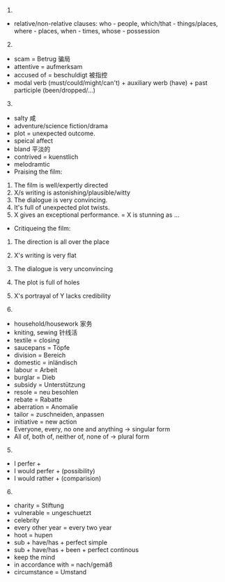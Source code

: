 1.
- relative/non-relative clauses: who - people, which/that - things/places, where - places, when - times, whose - possession

2.
- scam = Betrug 骗局
- attentive = aufmerksam
- accused of = beschuldigt 被指控
- modal verb (must/could/might/can't) + auxiliary werb (have) + past participle (been/dropped/...)

3.
- salty 咸
- adventure/science fiction/drama
- plot = unexpected outcome.
- speical affect
- bland 平淡的
- contrived = kuenstlich
- melodramtic
- Praising the film:
1. The film is well/expertly directed
2. X/s writing is astonishing/plausible/witty
3. The dialogue is very convincing.
4. It's full of unexpected plot twists.
5. X gives an exceptional performance. = X is stunning as ...
- Critiqueing the film:
1. The direction is all over the place
2. X's writing is very flat
3. The dialogue is very unconvincing
4. The plot is full of holes
5. X's portrayal of Y lacks credibility

4.
- household/housework 家务
- kniting, sewing 针线活
- textile = closing
- saucepans = Töpfe
- division = Bereich
- domestic = inländisch
- labour = Arbeit
- burglar = Dieb
- subsidy = Unterstützung
- resole = neu besohlen
- rebate = Rabatte
- aberration = Anomalie
- tailor = zuschneiden, anpassen
- initiative = new action
- Everyone, every, no one and anything -> singular form
- All of, both of, neither of, none of -> plural form

5.
- I perfer +
- I would perfer + (possibility)
- I would rather + (comparision) 

6.
- charity = Stiftung
- vulnerable = ungeschuetzt
- celebrity
- every other year = every two year
- hoot = hupen
- sub + have/has + perfect simple
- sub + have/has + been + perfect continous
- keep the mind
- in accordance with = nach/gemäß
- circumstance = Umstand
